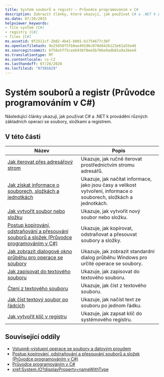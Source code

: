 ```yaml
---
title: Systém souborů a registr – Průvodce programováním v C#
description: Zobrazit články, které ukazují, jak používat C# a .NET k provádění základních operací se soubory, složkami a registrem.
ms.date: 07/20/2015
helpviewer_keywords:
- file system [C#]
- registry [C#]
- files [C#]
ms.assetid: 0f2511cf-2b02-4b41-b001-b1754677c38f
ms.openlocfilehash: 9e25058f5fb8ae49196c070dd426123e61a55e46
ms.sourcegitcommit: 6f58a5f75ceeb936f8ee5b786e9adb81a9a3bee9
ms.translationtype: MT
ms.contentlocale: cs-CZ
ms.lasthandoff: 07/28/2020
ms.locfileid: "87301629"
---
```

# <a name="file-system-and-the-registry-c-programming-guide"></a>Systém souborů a registr (Průvodce programováním v C#)

Následující články ukazují, jak používat C# a .NET k provádění různých základních operací se soubory, složkami a registrem.

## <a name="in-this-section"></a>V této části

|**Název**|**Popis**|
|---------------|---------------------|
|[Jak iterovat přes adresářový strom](how-to-iterate-through-a-directory-tree.md)|Ukazuje, jak ručně iterovat prostřednictvím stromu adresářů.|
|[Jak získat informace o souborech, složkách a jednotkách](how-to-get-information-about-files-folders-and-drives.md)|Ukazuje, jak načítat informace, jako jsou časy a velikost vytvoření, informace o souborech, složkách a jednotkách.|
|[Jak vytvořit soubor nebo složku](how-to-create-a-file-or-folder.md)|Ukazuje, jak vytvořit nový soubor nebo složku.|
|[Postup kopírování, odstraňování a přesouvání souborů a složek (Průvodce programováním v C#)](how-to-copy-delete-and-move-files-and-folders.md)|Ukazuje, jak kopírovat, odstraňovat a přesouvat soubory a složky.|
|[Jak zobrazit dialogové okno průběhu pro operace se soubory](how-to-provide-a-progress-dialog-box-for-file-operations.md)|Ukazuje, jak zobrazit standardní dialog průběhu Windows pro určité operace se soubory.|
|[Jak zapisovat do textového souboru](how-to-write-to-a-text-file.md)|Ukazuje, jak zapisovat do textového souboru.|
|[Čtení z textového souboru](how-to-read-from-a-text-file.md)|Ukazuje, jak číst z textového souboru.|
|[Jak číst textový soubor po řádcích](how-to-read-a-text-file-one-line-at-a-time.md)|Ukazuje, jak načíst text ze souboru po jednom řádku.|
|[Jak vytvořit klíč v registru](how-to-create-a-key-in-the-registry.md)|Ukazuje, jak zapsat klíč do systémového registru.|

## <a name="related-sections"></a>Související oddíly

- [Vstupně-výstupní operace se soubory a datovým proudem](../../../standard/io/index.md)
- [Postup kopírování, odstraňování a přesouvání souborů a složek (Průvodce programováním v C#)](how-to-copy-delete-and-move-files-and-folders.md)
- [Průvodce programováním v C#](../index.md)
- <xref:System.IO?displayProperty=nameWithType>
